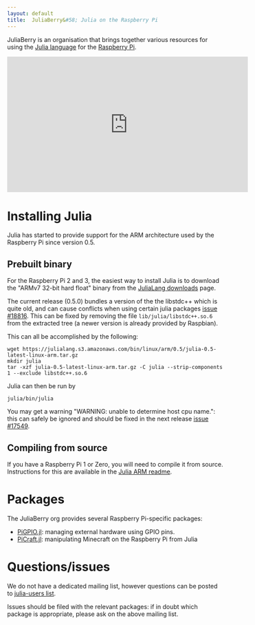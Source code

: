 ```yaml
---
layout: default
title:  JuliaBerry&#58; Julia on the Raspberry Pi
---
```


JuliaBerry is an organisation that brings together various resources for using the [Julia language](http://julialang.org/) for the [Raspberry Pi](https://www.raspberrypi.org/).

<iframe width="560" height="315" src="https://www.youtube.com/embed/EvJ-OvTC5eE" frameborder="0" allowfullscreen></iframe>

# Installing Julia

Julia has started to provide support for the ARM architecture used by the Raspberry Pi since version 0.5.

## Prebuilt binary

For the Raspberry Pi 2 and 3, the easiest way to install Julia is to download the "ARMv7 32-bit hard float" binary from the [JuliaLang downloads](http://julialang.org/downloads/) page.

The current release (0.5.0) bundles a version of the the libstdc++ which is quite old, and can cause conflicts when using certain julia packages [issue #18816](https://github.com/JuliaLang/julia/issues/18816). This can be fixed by removing the file `lib/julia/libstdc++.so.6` from the extracted tree (a newer version is already provided by Raspbian).

This can all be accomplished by the following:

    wget https://julialang.s3.amazonaws.com/bin/linux/arm/0.5/julia-0.5-latest-linux-arm.tar.gz
    mkdir julia
    tar -xzf julia-0.5-latest-linux-arm.tar.gz -C julia --strip-components 1 --exclude libstdc++.so.6

Julia can then be run by

    julia/bin/julia

You may get a warning "WARNING: unable to determine host cpu name.": this can safely be ignored and should be fixed in the next release [issue #17549](https://github.com/JuliaLang/julia/issues/17549).

## Compiling from source

If you have a Raspberry Pi 1 or Zero, you will need to compile it from source. Instructions for this are available in the [Julia ARM readme](https://github.com/JuliaLang/julia/blob/master/README.arm.md).

# Packages

The JuliaBerry org provides several Raspberry Pi-specific packages:

* [PiGPIO.jl](https://github.com/JuliaBerry/PiGPIO.jl): managing external hardware using GPIO pins.
* [PiCraft.jl](https://github.com/JuliaBerry/PiCraft.jl): manipulating Minecraft on the Raspberry Pi from Julia

# Questions/issues

We do not have a dedicated mailing list, however questions can be posted to [julia-users list](https://groups.google.com/group/julia-users).

Issues should be filed with the relevant packages: if in doubt which package is appropriate, please ask on the above mailing list.